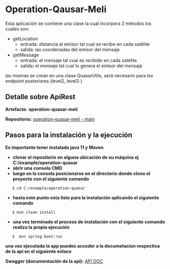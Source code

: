 ﻿ # Operation-Qausar-Meli

Esta aplicación se contiene una clase la cual incorpora 2 métodos los cuales son:

- getLocation 
  - entrada: distancia al emisor tal cual se recibe en cada satélite
  - salida: las coordenadas del emisor del mensaje
- getMessage 
  - entrada: el mensaje tal cual es recibido en cada satélite
  - salida: el mensaje tal cual lo genera el emisor del mensaje

las mismas se crean en una clase QuasarUtils, será necesario para los endpoint posteriores (level2, level3 ) 

## Detalle sobre ApiRest

**Artefacto**: **operation-quasar-meli**

**Repositorio:** [operation-quasar-meli - main](https://github.com/gabriel95-x/operation-quasar-meli)  



## Pasos para la instalación y la ejecución 

**Es importante tener instalado java 11 y Maven**

- **clonar el repositorio en alguna ubicación de su máquina ej C:/example/operation-quasar**
- **abrir una consola CMD** 
- **luego en la consola posicionarse en el directorio donde clono el proyecto con el siguiente comando**
```shell
   $ cd C:/example/operation-quasar 
```
- **hasta este punto esta listo para la instalación aplicando el siguiente comando**
```shell 
   $ mvn clean install
```
- **una vez terminado el proceso de instalación con el siguiente comando realiza la propia ejecución**
```shell
   $  mvn spring-boot:run
```

**una vez ejecutada la app puedes acceder a la documetacion respectiva de la api en el siguiente enlace**

**Swagger (documentación de la api):** [API DOC](http://localhost:3332/swagger-ui.html#/)







